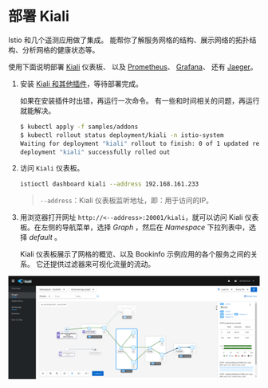 # 部署 Kiali

Istio 和几个遥测应用做了集成。 能帮你了解服务网格的结构、展示网络的拓扑结构、分析网格的健康状态等。

使用下面说明部署 [Kiali](https://istio.io/latest/docs/ops/integrations/kiali/) 仪表板、 以及 [Prometheus](https://istio.io/latest/docs/ops/integrations/prometheus/)、 [Grafana](https://istio.io/latest/docs/ops/integrations/grafana)、 还有 [Jaeger](https://istio.io/latest/docs/ops/integrations/jaeger/)。

1. 安装 [Kiali 和其他插件](https://github.com/istio/istio/tree/release-1.9/samples/addons)，等待部署完成。

   如果在安装插件时出错，再运行一次命令。 有一些和时间相关的问题，再运行就能解决。

   ```sh
   $ kubectl apply -f samples/addons
   $ kubectl rollout status deployment/kiali -n istio-system
   Waiting for deployment "kiali" rollout to finish: 0 of 1 updated replicas are available...
   deployment "kiali" successfully rolled out
   ```

2. 访问 `Kiali` 仪表板。

   ```sh
   istioctl dashboard kiali --address 192.168.161.233
   ```

   > `--address`：Kiali 仪表板监听地址，即：用于访问的IP。

3. 用浏览器打开网址 `http://<--address>:20001/kiali`，就可以访问 Kiali 仪表板。在左侧的导航菜单，选择 *Graph* ，然后在 *Namespace* 下拉列表中，选择 *default* 。

   Kiali 仪表板展示了网格的概览、以及 Bookinfo 示例应用的各个服务之间的关系。 它还提供过滤器来可视化流量的流动。

![Kiali Graph](kiali-graph.png)
